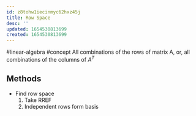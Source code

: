 ```yaml
---
id: z8tohw1iecinmyc62hxz45j
title: Row Space
desc: ''
updated: 1654530813699
created: 1654530813699
---
```

#linear-algebra #concept
All combinations of the rows of matrix A, or, all combinations of the columns of $A^T$ 

## Methods
- Find row space
	1. Take RREF
	2. Independent rows form basis
